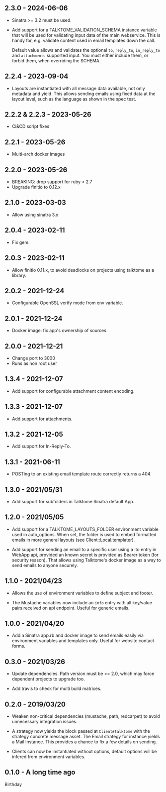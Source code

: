 ## 2.3.0 - 2024-06-06

* Sinatra >= 3.2 must be used.

* Add support for a TALKTOME_VALIDATION_SCHEMA instance variable
  that will be used for validating input data of the main webservice.
  This is handy for, e.g. validate content used in email templates
  down the call.

  Default value allows and validates the optional `to`, `reply_to`,
  `in_reply_to` and `attachments` supported input. You must either
  include them, or forbid them, when overriding the SCHEMA.

## 2.2.4 - 2023-09-04

* Layouts are instantiated with all message data available,
  not only metadata and yield. This allows sending emails
  using fixed data at the layout level, such as the language
  as shown in the spec test.

## 2.2.2 & 2.2.3 - 2023-05-26

* Ci&CD script fixes

## 2.2.1 - 2023-05-26

* Multi-arch docker images

## 2.2.0 - 2023-05-26

* BREAKING: drop support for ruby < 2.7
* Upgrade finitio to 0.12.x

## 2.1.0 - 2023-03-03

* Allow using sinatra 3.x.

## 2.0.4 - 2023-02-11

* Fix gem.

## 2.0.3 - 2023-02-11

* Allow finitio 0.11.x, to avoid deadlocks on projects using
  talktome as a library.

## 2.0.2 - 2021-12-24

* Configurable OpenSSL verify mode from env variable.
## 2.0.1 - 2021-12-24

* Docker image: fix app's ownership of sources
## 2.0.0 - 2021-12-21

* Change port to 3000
* Runs as non root user

## 1.3.4 - 2021-12-07

* Add support for configurable attachment content encoding.

## 1.3.3 - 2021-12-07

* Add support for attachments.

## 1.3.2 - 2021-12-05

* Add support for In-Reply-To.

## 1.3.1 - 2021-06-11

* POSTing to an existing email template route correctly returns a 404.

## 1.3.0 - 2021/05/31

* Add support for subfolders in Talktome Sinatra default App.

## 1.2.0 - 2021/05/05

* Add support for a TALKTOME_LAYOUTS_FOLDER environment variable used
  in auto_options. When set, the folder is used to embed formatted emails
  in more general layouts (see Client::Local.templater).

* Add support for sending an email to a specific user using a :to entry
  in WebApp api, provided an known secret is provided as Bearer token
  (for security reason). That allows using Talktome's docker image as a
  way to send emails to anyone securely.

## 1.1.0 - 2021/04/23

* Allows the use of environment variables to define subject and footer.

* The Mustache variables now include an `info` entry with all key/value
  pairs received on api endpoint. Useful for generic emails.

## 1.0.0 - 2021/04/20

* Add a Sinatra app.rb and docker image to send emails easily
  via environment variables and templates only. Useful for website
  contact forms.

## 0.3.0 - 2021/03/26

* Update dependencies. Path version must be >= 2.0, which may
  force dependent projects to upgrade too.

* Add travis to check for multi build matrices.

## 0.2.0 - 2019/03/20

* Weaken non-critical dependencies (mustache, path, redcarpet) to avoid unnecessary
  integration issues.

* A strategy now yields the block passed at `Client#talktome` with the strategy
  concrete message asset. The Email strategy for instance yields a Mail instance.
  This provides a chance to fix a few details on sending.

* Clients can now be instantiated without options, default options will be
  infered from environment variables.

## 0.1.0 - A long time ago

Birthday
